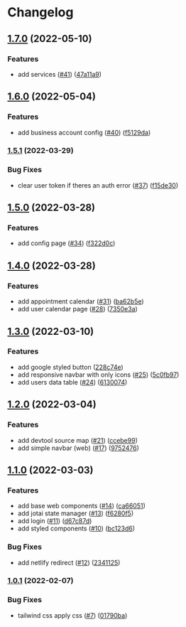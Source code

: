 # Changelog

## [1.7.0](https://github.com/educhavezbarreto/appointment-app/compare/v1.6.0...v1.7.0) (2022-05-10)


### Features

* add services ([#41](https://github.com/educhavezbarreto/appointment-app/issues/41)) ([47a11a9](https://github.com/educhavezbarreto/appointment-app/commit/47a11a9d8180eed9348452ac88de1c25e27ff9f9))

## [1.6.0](https://github.com/educhavezbarreto/appointment-app/compare/v1.5.1...v1.6.0) (2022-05-04)


### Features

* add business account config ([#40](https://github.com/educhavezbarreto/appointment-app/issues/40)) ([f5129da](https://github.com/educhavezbarreto/appointment-app/commit/f5129dad7d5b8c2e07cfeee884f9ddf9d0933884))

### [1.5.1](https://github.com/educhavezbarreto/appointment-app/compare/v1.5.0...v1.5.1) (2022-03-29)


### Bug Fixes

* clear user token if theres an auth error ([#37](https://github.com/educhavezbarreto/appointment-app/issues/37)) ([f15de30](https://github.com/educhavezbarreto/appointment-app/commit/f15de302ed9175750d844bd5c0eacb299398efef))

## [1.5.0](https://github.com/educhavezbarreto/appointment-app/compare/v1.4.0...v1.5.0) (2022-03-28)


### Features

* add config page ([#34](https://github.com/educhavezbarreto/appointment-app/issues/34)) ([f322d0c](https://github.com/educhavezbarreto/appointment-app/commit/f322d0cccde7b9af38803cb85c3736b6322ae039))

## [1.4.0](https://github.com/educhavezbarreto/appointment-app/compare/v1.3.0...v1.4.0) (2022-03-28)


### Features

* add appointment calendar ([#31](https://github.com/educhavezbarreto/appointment-app/issues/31)) ([ba62b5e](https://github.com/educhavezbarreto/appointment-app/commit/ba62b5e103f8448cf827db374da15aecefc45570))
* add user calendar page ([#28](https://github.com/educhavezbarreto/appointment-app/issues/28)) ([7350e3a](https://github.com/educhavezbarreto/appointment-app/commit/7350e3ae1398640dd8c5c8894d0b71d2abdc767f))

## [1.3.0](https://github.com/educhavezbarreto/appointment-app/compare/v1.2.0...v1.3.0) (2022-03-10)


### Features

* add google styled button ([228c74e](https://github.com/educhavezbarreto/appointment-app/commit/228c74e82d50c8fc0ed8546c39c6cb5ca4b90b29))
* add responsive navbar with only icons ([#25](https://github.com/educhavezbarreto/appointment-app/issues/25)) ([5c0fb97](https://github.com/educhavezbarreto/appointment-app/commit/5c0fb971545b24584711cce5d86ff9d882f76e7e))
* add users data table ([#24](https://github.com/educhavezbarreto/appointment-app/issues/24)) ([6130074](https://github.com/educhavezbarreto/appointment-app/commit/6130074a3ea832c99a6c9c72633155dba4a1305d))

## [1.2.0](https://github.com/educhavezbarreto/appointment-app/compare/v1.1.0...v1.2.0) (2022-03-04)


### Features

* add devtool source map ([#21](https://github.com/educhavezbarreto/appointment-app/issues/21)) ([ccebe99](https://github.com/educhavezbarreto/appointment-app/commit/ccebe991ef381923486f93e8cc21e09e518d1735))
* add simple navbar (web) ([#17](https://github.com/educhavezbarreto/appointment-app/issues/17)) ([9752476](https://github.com/educhavezbarreto/appointment-app/commit/97524760aabfd6d0854b0f953a86920681c1711f))

## [1.1.0](https://github.com/educhavezbarreto/appointment-app/compare/v1.0.1...v1.1.0) (2022-03-03)


### Features

* add base web components ([#14](https://github.com/educhavezbarreto/appointment-app/issues/14)) ([ca66051](https://github.com/educhavezbarreto/appointment-app/commit/ca660517fd921ad24211135c4ba0add9d0cddc95))
* add jotai state manager ([#13](https://github.com/educhavezbarreto/appointment-app/issues/13)) ([f6280f5](https://github.com/educhavezbarreto/appointment-app/commit/f6280f5b7ef92aa0eda6c167733a862c859035a5))
* add login ([#11](https://github.com/educhavezbarreto/appointment-app/issues/11)) ([d67c87d](https://github.com/educhavezbarreto/appointment-app/commit/d67c87daa9f33e39e2ce2b2d0542ae022dfd195d))
* add styled components ([#10](https://github.com/educhavezbarreto/appointment-app/issues/10)) ([bc123d6](https://github.com/educhavezbarreto/appointment-app/commit/bc123d6d69fdda9667c96ee8a7a60547dd4c818b))


### Bug Fixes

* add netlify redirect ([#12](https://github.com/educhavezbarreto/appointment-app/issues/12)) ([2341125](https://github.com/educhavezbarreto/appointment-app/commit/234112556f8094e7665f074e7d1368a8b14b0e09))

### [1.0.1](https://github.com/educhavezbarreto/appointment-app/compare/v1.0.0...v1.0.1) (2022-02-07)


### Bug Fixes

* tailwind css apply css ([#7](https://github.com/educhavezbarreto/appointment-app/issues/7)) ([01790ba](https://github.com/educhavezbarreto/appointment-app/commit/01790ba9ecb01f8f67de18f61045f74450727687))
